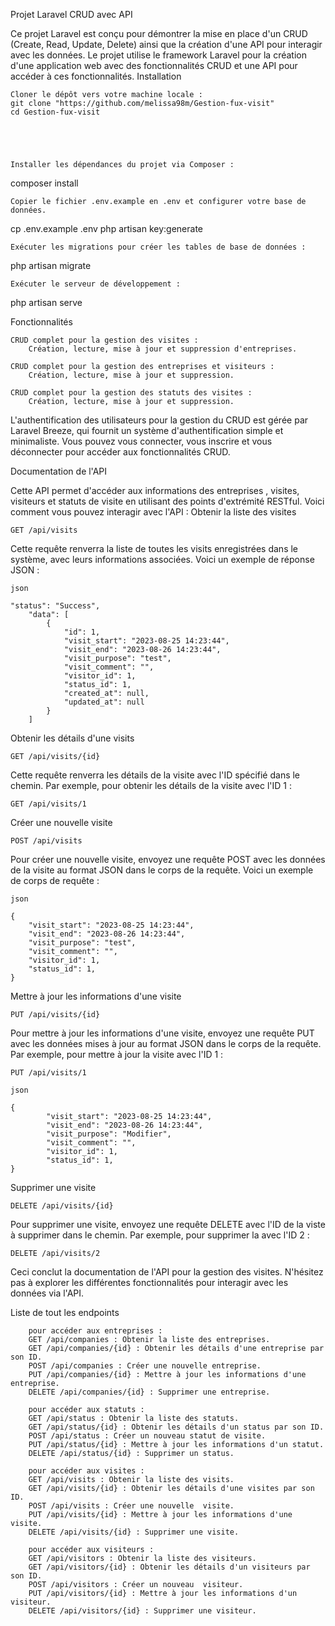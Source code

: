 Projet Laravel CRUD avec API

Ce projet Laravel est conçu pour démontrer la mise en place d'un CRUD (Create, Read, Update, Delete) ainsi que la création d'une API pour interagir avec les données. Le projet utilise le framework Laravel pour la création d'une application web avec des fonctionnalités CRUD et une API pour accéder à ces fonctionnalités.
Installation

    Cloner le dépôt vers votre machine locale :
    git clone "https://github.com/melissa98m/Gestion-fux-visit"
    cd Gestion-fux-visit





    Installer les dépendances du projet via Composer :



composer install

    Copier le fichier .env.example en .env et configurer votre base de données.



cp .env.example .env
php artisan key:generate

    Exécuter les migrations pour créer les tables de base de données :



php artisan migrate

    Exécuter le serveur de développement :



php artisan serve

Fonctionnalités

    CRUD complet pour la gestion des visites :
        Création, lecture, mise à jour et suppression d'entreprises.
    
    CRUD complet pour la gestion des entreprises et visiteurs :
        Création, lecture, mise à jour et suppression.

    CRUD complet pour la gestion des statuts des visites :
        Création, lecture, mise à jour et suppression.

L'authentification des utilisateurs pour la gestion du CRUD est gérée par Laravel Breeze, qui fournit un système d'authentification simple et minimaliste. Vous pouvez vous connecter, vous inscrire et vous déconnecter pour accéder aux fonctionnalités CRUD.

Documentation de l'API

Cette API permet d'accéder aux informations des entreprises , visites, visiteurs et statuts de visite en utilisant des points d'extrémité RESTful. Voici comment vous pouvez interagir avec l'API :
Obtenir la liste des visites

    GET /api/visits

Cette requête renverra la liste de toutes les visits enregistrées dans le système, avec leurs informations associées. Voici un exemple de réponse JSON :

    json
    
    "status": "Success",
        "data": [
            {
                "id": 1,
                "visit_start": "2023-08-25 14:23:44",
                "visit_end": "2023-08-26 14:23:44",
                "visit_purpose": "test",
                "visit_comment": "",
                "visitor_id": 1,
                "status_id": 1,
                "created_at": null,
                "updated_at": null
            }
        ]

Obtenir les détails d'une visits


    GET /api/visits/{id}

Cette requête renverra les détails de la visite avec l'ID spécifié dans le chemin. Par exemple, pour obtenir les détails de la visite avec l'ID 1 :


    GET /api/visits/1

Créer une nouvelle visite

    POST /api/visits

Pour créer une nouvelle visite, envoyez une requête POST avec les données de la visite au format JSON dans le corps de la requête. Voici un exemple de corps de requête :

    json
    
    {
        "visit_start": "2023-08-25 14:23:44",
        "visit_end": "2023-08-26 14:23:44",
        "visit_purpose": "test",
        "visit_comment": "",
        "visitor_id": 1,
        "status_id": 1,
    }

Mettre à jour les informations d'une visite


    PUT /api/visits/{id}

Pour mettre à jour les informations d'une visite, envoyez une requête PUT avec les données mises à jour au format JSON dans le corps de la requête. Par exemple, pour mettre à jour la visite avec l'ID 1 :


    PUT /api/visits/1

    json
    
    {
            "visit_start": "2023-08-25 14:23:44",
            "visit_end": "2023-08-26 14:23:44",
            "visit_purpose": "Modifier",
            "visit_comment": "",
            "visitor_id": 1,
            "status_id": 1,
    }

Supprimer une visite



    DELETE /api/visits/{id}

Pour supprimer une visite, envoyez une requête DELETE avec l'ID de la viste à supprimer dans le chemin. Par exemple, pour supprimer la avec l'ID 2 :


    DELETE /api/visits/2

Ceci conclut la documentation de l'API pour la gestion des visites. N'hésitez pas à explorer les différentes fonctionnalités pour interagir avec les données via l'API.

Liste de tout les endpoints

        pour accéder aux entreprises :
        GET /api/companies : Obtenir la liste des entreprises.
        GET /api/companies/{id} : Obtenir les détails d'une entreprise par son ID.
        POST /api/companies : Créer une nouvelle entreprise.
        PUT /api/companies/{id} : Mettre à jour les informations d'une entreprise.
        DELETE /api/companies/{id} : Supprimer une entreprise.

        pour accéder aux statuts :
        GET /api/status : Obtenir la liste des statuts.
        GET /api/status/{id} : Obtenir les détails d'un status par son ID.
        POST /api/status : Créer un nouveau statut de visite.
        PUT /api/status/{id} : Mettre à jour les informations d'un statut.
        DELETE /api/status/{id} : Supprimer un status.

        pour accéder aux visites :
        GET /api/visits : Obtenir la liste des visits.
        GET /api/visits/{id} : Obtenir les détails d'une visites par son ID.
        POST /api/visits : Créer une nouvelle  visite.
        PUT /api/visits/{id} : Mettre à jour les informations d'une visite.
        DELETE /api/visits/{id} : Supprimer une visite.

        pour accéder aux visiteurs :
        GET /api/visitors : Obtenir la liste des visiteurs.
        GET /api/visitors/{id} : Obtenir les détails d'un visiteurs par son ID.
        POST /api/visitors : Créer un nouveau  visiteur.
        PUT /api/visitors/{id} : Mettre à jour les informations d'un visiteur.
        DELETE /api/visitors/{id} : Supprimer une visiteur.
